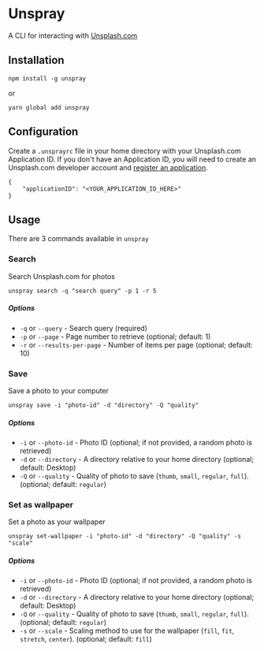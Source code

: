# Unspray
A CLI for interacting with [Unsplash.com](https://unsplash.com)

## Installation
```
npm install -g unspray
```
or
```
yarn global add unspray
```

## Configuration
Create a `.unsprayrc` file in your home directory with your Unsplash.com Application ID. If you don't have an Application ID, you will need to create an Unsplash.com developer account and [register an application](https://unsplash.com/documentation#registering-your-application).
```
{
    "applicationID": "<YOUR_APPLICATION_ID_HERE>"
}
```

## Usage
There are 3 commands available in `unspray`

### Search
Search Unsplash.com for photos
```
unspray search -q "search query" -p 1 -r 5
```
##### Options
* `-q` or `--query` - Search query (required)
* `-p` or `--page` - Page number to retrieve (optional; default: 1)
* `-r` or `--results-per-page` - Number of items per page (optional; default: 10)

### Save
Save a photo to your computer
```
unspray save -i "photo-id" -d "directory" -Q "quality"
```

##### Options
* `-i` or `--photo-id` - Photo ID (optional; if not provided, a random photo is retrieved)
* `-d` or `--directory` - A directory relative to your home directory (optional; default: Desktop)
* `-Q` or `--quality` - Quality of photo to save (`thumb`, `small`, `regular`, `full`). (optional;  default: `regular`)

### Set as wallpaper
Set a photo as your wallpaper
```
unspray set-wallpaper -i "photo-id" -d "directory" -Q "quality" -s "scale"
```

##### Options
* `-i` or `--photo-id` - Photo ID (optional; if not provided, a random photo is retrieved)
* `-d` or `--directory` - A directory relative to your home directory (optional; default: Desktop)
* `-Q` or `--quality` - Quality of photo to save (`thumb`, `small`, `regular`, `full`). (optional;  default: `regular`)
* `-s` or `--scale` - Scaling method to use for the wallpaper (`fill`, `fit`, `stretch`, `center`). (optional;  default: `fill`)
